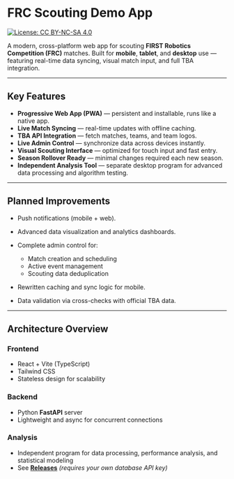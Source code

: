 # **FRC Scouting Demo App**

[![License: CC BY-NC-SA 4.0](https://img.shields.io/badge/License-CC%20BY--NC--SA%204.0-lightgrey.svg)](https://creativecommons.org/licenses/by-nc-sa/4.0/)

A modern, cross-platform web app for scouting **FIRST Robotics Competition (FRC)** matches.
Built for **mobile**, **tablet**, and **desktop** use — featuring real-time data syncing, visual match input, and full
TBA integration.

---

## **Key Features**

* **Progressive Web App (PWA)** — persistent and installable, runs like a native app.
* **Live Match Syncing** — real-time updates with offline caching.
* **TBA API Integration** — fetch matches, teams, and team logos.
* **Live Admin Control** — synchronize data across devices instantly.
* **Visual Scouting Interface** — optimized for touch input and fast entry.
* **Season Rollover Ready** — minimal changes required each new season.
* **Independent Analysis Tool** — separate desktop program for advanced data processing and algorithm testing.

---

## **Planned Improvements**

* Push notifications (mobile + web).
* Advanced data visualization and analytics dashboards.
* Complete admin control for:

    * Match creation and scheduling
    * Active event management
    * Scouting data deduplication
* Rewritten caching and sync logic for mobile.
* Data validation via cross-checks with official TBA data.

---

## **Architecture Overview**

### **Frontend**

* React + Vite (TypeScript)
* Tailwind CSS
* Stateless design for scalability

### **Backend**

* Python **FastAPI** server
* Lightweight and async for concurrent connections

### **Analysis**

* Independent program for data processing, performance analysis, and statistical modeling
* See [**Releases**](https://github.com/markwu123454/SprocketStats/releases)
  *(requires your own database API key)*
